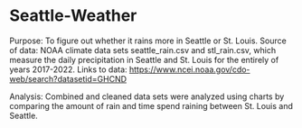 # Seattle-Weather
Purpose: To figure out whether it rains more in Seattle or St. Louis.
Source of data: NOAA climate data sets seattle_rain.csv and stl_rain.csv, which measure the daily precipitation in Seattle and St. Louis for the entirely of years 2017-2022. 
Links to data: https://www.ncei.noaa.gov/cdo-web/search?datasetid=GHCND

Analysis: Combined and cleaned data sets were analyzed using charts by comparing the amount of rain and time spend raining between St. Louis and Seattle. 
